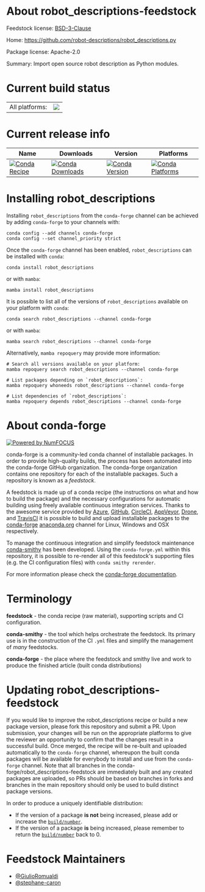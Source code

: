 About robot_descriptions-feedstock
==================================

Feedstock license: [BSD-3-Clause](https://github.com/conda-forge/robot_descriptions-feedstock/blob/main/LICENSE.txt)

Home: https://github.com/robot-descriptions/robot_descriptions.py

Package license: Apache-2.0

Summary: Import open source robot description as Python modules.

Current build status
====================


<table><tr><td>All platforms:</td>
    <td>
      <a href="https://dev.azure.com/conda-forge/feedstock-builds/_build/latest?definitionId=18817&branchName=main">
        <img src="https://dev.azure.com/conda-forge/feedstock-builds/_apis/build/status/robot_descriptions-feedstock?branchName=main">
      </a>
    </td>
  </tr>
</table>

Current release info
====================

| Name | Downloads | Version | Platforms |
| --- | --- | --- | --- |
| [![Conda Recipe](https://img.shields.io/badge/recipe-robot__descriptions-green.svg)](https://anaconda.org/conda-forge/robot_descriptions) | [![Conda Downloads](https://img.shields.io/conda/dn/conda-forge/robot_descriptions.svg)](https://anaconda.org/conda-forge/robot_descriptions) | [![Conda Version](https://img.shields.io/conda/vn/conda-forge/robot_descriptions.svg)](https://anaconda.org/conda-forge/robot_descriptions) | [![Conda Platforms](https://img.shields.io/conda/pn/conda-forge/robot_descriptions.svg)](https://anaconda.org/conda-forge/robot_descriptions) |

Installing robot_descriptions
=============================

Installing `robot_descriptions` from the `conda-forge` channel can be achieved by adding `conda-forge` to your channels with:

```
conda config --add channels conda-forge
conda config --set channel_priority strict
```

Once the `conda-forge` channel has been enabled, `robot_descriptions` can be installed with `conda`:

```
conda install robot_descriptions
```

or with `mamba`:

```
mamba install robot_descriptions
```

It is possible to list all of the versions of `robot_descriptions` available on your platform with `conda`:

```
conda search robot_descriptions --channel conda-forge
```

or with `mamba`:

```
mamba search robot_descriptions --channel conda-forge
```

Alternatively, `mamba repoquery` may provide more information:

```
# Search all versions available on your platform:
mamba repoquery search robot_descriptions --channel conda-forge

# List packages depending on `robot_descriptions`:
mamba repoquery whoneeds robot_descriptions --channel conda-forge

# List dependencies of `robot_descriptions`:
mamba repoquery depends robot_descriptions --channel conda-forge
```


About conda-forge
=================

[![Powered by
NumFOCUS](https://img.shields.io/badge/powered%20by-NumFOCUS-orange.svg?style=flat&colorA=E1523D&colorB=007D8A)](https://numfocus.org)

conda-forge is a community-led conda channel of installable packages.
In order to provide high-quality builds, the process has been automated into the
conda-forge GitHub organization. The conda-forge organization contains one repository
for each of the installable packages. Such a repository is known as a *feedstock*.

A feedstock is made up of a conda recipe (the instructions on what and how to build
the package) and the necessary configurations for automatic building using freely
available continuous integration services. Thanks to the awesome service provided by
[Azure](https://azure.microsoft.com/en-us/services/devops/), [GitHub](https://github.com/),
[CircleCI](https://circleci.com/), [AppVeyor](https://www.appveyor.com/),
[Drone](https://cloud.drone.io/welcome), and [TravisCI](https://travis-ci.com/)
it is possible to build and upload installable packages to the
[conda-forge](https://anaconda.org/conda-forge) [anaconda.org](https://anaconda.org/)
channel for Linux, Windows and OSX respectively.

To manage the continuous integration and simplify feedstock maintenance
[conda-smithy](https://github.com/conda-forge/conda-smithy) has been developed.
Using the ``conda-forge.yml`` within this repository, it is possible to re-render all of
this feedstock's supporting files (e.g. the CI configuration files) with ``conda smithy rerender``.

For more information please check the [conda-forge documentation](https://conda-forge.org/docs/).

Terminology
===========

**feedstock** - the conda recipe (raw material), supporting scripts and CI configuration.

**conda-smithy** - the tool which helps orchestrate the feedstock.
                   Its primary use is in the construction of the CI ``.yml`` files
                   and simplify the management of *many* feedstocks.

**conda-forge** - the place where the feedstock and smithy live and work to
                  produce the finished article (built conda distributions)


Updating robot_descriptions-feedstock
=====================================

If you would like to improve the robot_descriptions recipe or build a new
package version, please fork this repository and submit a PR. Upon submission,
your changes will be run on the appropriate platforms to give the reviewer an
opportunity to confirm that the changes result in a successful build. Once
merged, the recipe will be re-built and uploaded automatically to the
`conda-forge` channel, whereupon the built conda packages will be available for
everybody to install and use from the `conda-forge` channel.
Note that all branches in the conda-forge/robot_descriptions-feedstock are
immediately built and any created packages are uploaded, so PRs should be based
on branches in forks and branches in the main repository should only be used to
build distinct package versions.

In order to produce a uniquely identifiable distribution:
 * If the version of a package **is not** being increased, please add or increase
   the [``build/number``](https://docs.conda.io/projects/conda-build/en/latest/resources/define-metadata.html#build-number-and-string).
 * If the version of a package **is** being increased, please remember to return
   the [``build/number``](https://docs.conda.io/projects/conda-build/en/latest/resources/define-metadata.html#build-number-and-string)
   back to 0.

Feedstock Maintainers
=====================

* [@GiulioRomualdi](https://github.com/GiulioRomualdi/)
* [@stephane-caron](https://github.com/stephane-caron/)

